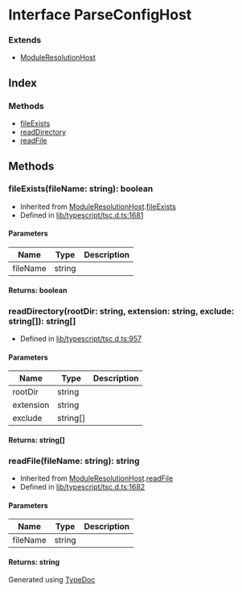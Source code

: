 # Interface ParseConfigHost


### Extends
* [ModuleResolutionHost](ts.moduleresolutionhost.md)

## Index

### Methods
* [fileExists](ts.parseconfighost.md#fileexists)
* [readDirectory](ts.parseconfighost.md#readdirectory)
* [readFile](ts.parseconfighost.md#readfile)

## Methods

### fileExists(fileName: string): boolean
  
* Inherited from [ModuleResolutionHost](ts.moduleresolutionhost.md).[fileExists](ts.moduleresolutionhost.md#fileexists)
* Defined in [lib/typescript/tsc.d.ts:1681](https://github.com/kimamula/typedoc/blob/HEAD/src/lib/typescript/tsc.d.ts#L1681)


#### Parameters

| Name | Type | Description |
| ---- | ---- | ---- |
| fileName | string|  |

#### Returns: boolean

### readDirectory(rootDir: string, extension: string, exclude: string[]): string[]
  
* Defined in [lib/typescript/tsc.d.ts:957](https://github.com/kimamula/typedoc/blob/HEAD/src/lib/typescript/tsc.d.ts#L957)


#### Parameters

| Name | Type | Description |
| ---- | ---- | ---- |
| rootDir | string|  |
| extension | string|  |
| exclude | string[]|  |

#### Returns: string[]

### readFile(fileName: string): string
  
* Inherited from [ModuleResolutionHost](ts.moduleresolutionhost.md).[readFile](ts.moduleresolutionhost.md#readfile)
* Defined in [lib/typescript/tsc.d.ts:1682](https://github.com/kimamula/typedoc/blob/HEAD/src/lib/typescript/tsc.d.ts#L1682)


#### Parameters

| Name | Type | Description |
| ---- | ---- | ---- |
| fileName | string|  |

#### Returns: string


Generated using [TypeDoc](http://typedoc.io)
